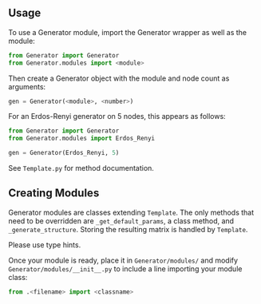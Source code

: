 Usage
------------------------------------------------------------------------------------
To use a Generator module, import the Generator wrapper as well as the module:

```python
from Generator import Generator
from Generator.modules import <module>
```

Then create a Generator object with the module and node count as arguments:

```python
gen = Generator(<module>, <number>)
```
For an Erdos-Renyi generator on 5 nodes, this appears as follows:

```python
from Generator import Generator
from Generator.modules import Erdos_Renyi

gen = Generator(Erdos_Renyi, 5)
```

See `Template.py` for method documentation.

Creating Modules
------------------------------------------------------------------------------------
Generator modules are classes extending `Template`. The only methods that need 
to be overridden are `_get_default_params`, a class method, and 
`_generate_structure`.  Storing the resulting matrix is handled by `Template`.

Please use type hints.

Once your module is ready, place it in `Generator/modules/` and modify 
`Generator/modules/__init__.py` to include a line importing your module class:

```python
from .<filename> import <classname>
```
